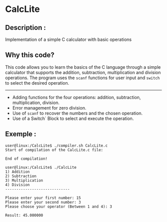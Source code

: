 # CalcLite

## Description :

Implementation of a simple C calculator with basic operations

## Why this code?

This code allows you to learn the basics of the C language through a simple calculator that supports the addition, subtraction, multiplication and division operations.
The program uses the `scanf` functions for user input and `switch` to select the desired operation.

____

- Adding functions for the four operations: addition, subtraction, multiplication, division.
- Error management for zero division.
- Use of `scanf` to recover the numbers and the chosen operation.
- Use of a Switch` Block to select and execute the operation.

## Exemple :

```
user@linux:/CalcLite$ ./compiler.sh CalcLite.c
Start of compilation of the CalcLite.c file:

End of compilation!

user@linux:/CalcLite$ ./CalcLite
1) Addition
2) Subtraction
3) Multiplication
4) Division
-----------------------------

Please enter your first number: 15
Please enter your second number: 3
Please choose your operator (Between 1 and 4): 3

Result: 45.000000
```
